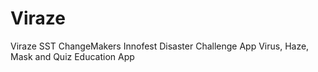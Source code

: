 # Viraze
Viraze SST ChangeMakers Innofest Disaster Challenge App
Virus, Haze, Mask and Quiz Education App

